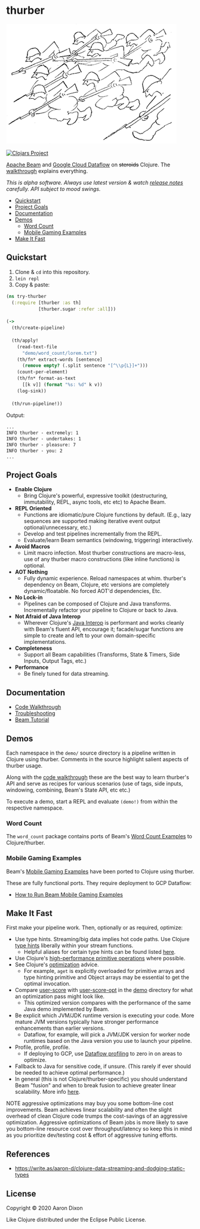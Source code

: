 # thurber

![thurber](img/thurber.png)

[![Clojars Project](https://img.shields.io/clojars/v/com.github.atdixon/thurber.svg)](https://clojars.org/com.github.atdixon/thurber)

[Apache Beam](https://beam.apache.org/) and 
[Google Cloud Dataflow](https://beam.apache.org/get-started/downloads/) on
~~steroids~~ Clojure. The [walkthrough](./demo/walkthrough.clj) explains everything.

_This is alpha software. Always use latest version &amp; watch [release notes](https://github.com/atdixon/thurber/releases) carefully. API subject to mood swings._

* [Quickstart](#quickstart)
* [Project Goals](#project-goals)
* [Documentation](#documentation)
* [Demos](#demos)
    * [Word Count](#word-count)
    * [Mobile Gaming Examples](#mobile-gaming-examples)
* [Make It Fast](#make-it-fast)

## Quickstart

1. Clone &amp; `cd` into this repository.
2. `lein repl`
3. Copy &amp; paste:

```clojure
(ns try-thurber
  (:require [thurber :as th]
            [thurber.sugar :refer :all]))

(->
  (th/create-pipeline)

  (th/apply!
    (read-text-file
      "demo/word_count/lorem.txt")
    (th/fn* extract-words [sentence]
      (remove empty? (.split sentence "[^\\p{L}]+")))
    (count-per-element)
    (th/fn* format-as-text
      [[k v]] (format "%s: %d" k v))
    (log-sink))

  (th/run-pipeline!))
```

Output:

```
...
INFO thurber - extremely: 1
INFO thurber - undertakes: 1
INFO thurber - pleasure: 7
INFO thurber - you: 2
...
```

## Project Goals

* **Enable Clojure**
    * Bring Clojure's powerful, expressive toolkit (destructuring,
      immutability, REPL, async tools, etc etc) to Apache Beam.
* **REPL Oriented**
    * Functions are idiomatic/pure Clojure functions by default. (E.g., lazy
      sequences are supported making iterative event output optional/unnecessary, etc.) 
    * Develop and test pipelines incrementally from the REPL. 
    * Evaluate/learn Beam semantics (windowing, triggering) interactively.
* **Avoid Macros**
    * Limit macro infection. Most thurber constructions are macro-less, use of any
      thurber macro constructions (like inline functions) is optional.
* **AOT Nothing**
    * Fully dynamic experience. Reload namespaces at whim. thurber's dependency on 
      Beam, Clojure, etc versions are completely dynamic/floatable. No forced AOT'd 
      dependencies, Etc.
* **No Lock-in**
    * Pipelines can be composed of Clojure and Java transforms. 
      Incrementally refactor your pipeline to Clojure or back to Java.
* **Not Afraid of Java Interop**
    * Wherever Clojure's [Java Interop](https://clojure.org/reference/java_interop) 
      is performant and works cleanly with Beam's fluent API, encourage it; facade/sugar 
      functions are simple to create and left to your own domain-specific implementations.
* **Completeness**
    * Support all Beam capabilities (Transforms, State &amp; Timers, Side Inputs,
      Output Tags, etc.)
* **Performance**
    * Be finely tuned for data streaming.

## Documentation

* [Code Walkthrough](./demo/walkthrough.clj)
* [Troubleshooting](./doc/troubleshooting.md)
* [Beam Tutorial](./doc/beam-tutorial.md)

## Demos

Each namespace in the `demo/` source directory is a pipeline written in Clojure
using thurber. Comments in the source highlight salient aspects of thurber usage.

Along with the [code walkthrough](./demo/walkthrough.clj) these are the best way to learn 
thurber's API and serve as recipes for various scenarios (use of tags, side inputs,
windowing, combining, Beam's State API, etc etc.)

To execute a demo, start a REPL and evaluate `(demo!)` from within the respective namespace.

### Word Count

The `word_count` package contains ports of Beam's
[Word Count Examples](https://beam.apache.org/get-started/wordcount-example/)
to Clojure/thurber.

### Mobile Gaming Examples

Beam's [Mobile Gaming Examples](https://beam.apache.org/get-started/mobile-gaming-example/)
have been ported to Clojure using thurber.

These are fully functional ports. They require deployment to GCP Dataflow: 

* [How to Run Beam Mobile Gaming Examples](./doc/running-mobile-gaming-examples.md)

## Make It Fast

First make your pipeline work. Then, optionally or as required, optimize:

* Use type hints. Streaming/big data implies hot code paths. Use Clojure [type hints](https://clojure.org/reference/java_interop#typehints) 
liberally within your stream functions.
    - Helpful aliases for certain type hints can be found listed [here](https://clojure.org/reference/java_interop#TypeAliases).
* Use Clojure's [high-performance primitive operations](https://clojure.org/reference/java_interop#primitives) where
  possible.
* See Clojure's [optimization](https://clojure.org/reference/java_interop#optimization) advice.
    - For example, `aget` is explicitly overloaded for primitive arrays and type hinting primitive and Object arrays
      may be essential to get the optimal invocation. 
* Compare [user-score](./demo/game/user_score.clj) with [user-score-opt](./demo/game/user_score_opt.clj) in the 
  [demo](./demo) directory for what an optimization pass might look like.
    - This optimized version compares with the performance of the same Java demo implemented by Beam.
* Be explicit which JVM/JDK runtime version is executing your code. More mature JVM versions typically have stronger
  performance enhancements than earlier versions.
    - Dataflow, for example, will pick a JVM/JDK version for worker node runtimes based on the Java version you
      use to launch your pipeline.
* Profile, profile, profile.
    - If deploying to GCP, use [Dataflow profiling](https://medium.com/google-cloud/profiling-dataflow-pipelines-ddbbef07761d)
to zero in on areas to optimize.
* Fallback to Java for sensitive code, if unsure. (This rarely if ever should be needed to achieve optimal performance.)
* In general (this is not Clojure/thurber-specific) you should understand Beam "fusion" and when to break fusion to achieve 
  greater linear scalability. More info [here](https://beam.apache.org/contribute/ptransform-style-guide/#performance).
    
NOTE aggressive optimizations may buy you some bottom-line cost improvements. Beam achieves linear scalability and
often the slight overhead of clean Clojure code trumps the cost-savings of an aggressive optimization. Aggressive 
optimizations of Beam jobs is more likely to save you bottom-line resource cost over throughput/latency so keep this
in mind as you prioritize dev/testing cost &amp; effort of aggressive tuning efforts. 

## References

* https://write.as/aaron-d/clojure-data-streaming-and-dodging-static-types

## License
Copyright © 2020 Aaron Dixon

Like Clojure distributed under the Eclipse Public License.
